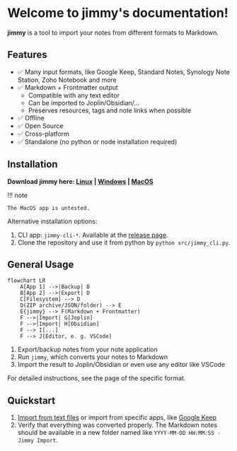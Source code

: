 # Welcome to jimmy's documentation!

**jimmy** is a tool to import your notes from different formats to Markdown.

## Features

- ✅ Many input formats, like Google Keep, Standard Notes, Synology Note Station, Zoho Notebook and more
- ✅ Markdown + Frontmatter output
    - Compatible with any text editor
    - Can be imported to Joplin/Obsidian/...
    - Preserves resources, tags and note links when possible
- ✅ Offline
- ✅ Open Source
- ✅ Cross-platform
- ✅ Standalone (no python or node installation required)

## Installation

**Download jimmy here: [Linux](https://github.com/marph91/jimmy/releases/latest/download/jimmy-cli-linux) | [Windows](https://github.com/marph91/jimmy/releases/latest/download/jimmy-cli-windows.exe) | [MacOS](https://github.com/marph91/jimmy/releases/latest/download/jimmy-cli-darwin)**

!!! note

    The MacOS app is untested.

Alternative installation options:

1. CLI app: `jimmy-cli-*`. Available at the [release page](https://github.com/marph91/jimmy/releases/latest).
2. Clone the repository and use it from python by `python src/jimmy_cli.py`.

## General Usage

```mermaid
flowchart LR
    A[App 1] -->|Backup| D
    B[App 2] -->|Export| D
    C[Filesystem] --> D
    D(ZIP archive/JSON/folder) --> E
    E{jimmy} --> F(Markdown + Frontmatter)
    F -->|Import| G[Joplin]
    F -->|Import| H[Obsidian]
    F --> I[...]
    F --> J[Editor, e. g. VSCode]
```

1. Export/backup notes from your note application
2. Run `jimmy`, which converts your notes to Markdown
3. Import the result to Joplin/Obsidian or even use any editor like VSCode

For detailed instructions, see the page of the specific format.

## Quickstart

1. [Import from text files](./formats/default.md) or import from specific apps, like [Google Keep](./formats/google_keep.md)
2. Verify that everything was converted properly. The Markdown notes should be available in a new folder named like `YYYY-MM-DD HH:MM:SS - Jimmy Import`.
